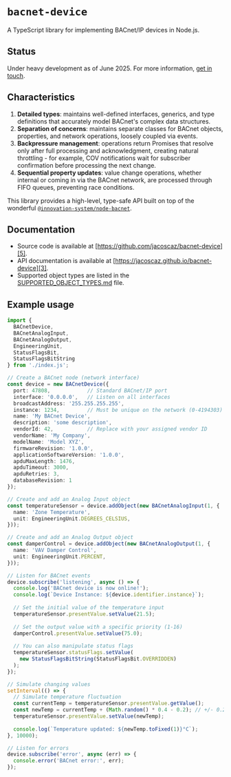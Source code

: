 
# `bacnet-device`

A TypeScript library for implementing BACnet/IP devices in Node.js.

## Status

Under heavy development as of June 2025. For more information, [get in touch][1].

## Characteristics

1. **Detailed types**: maintains well-defined interfaces, generics, and type
   definitions  that accurately model BACnet's complex data structures.
2. **Separation of concerns**: maintains separate classes for BACnet objects,
   properties, and network operations, loosely coupled via events.
3. **Backpressure management**: operations return Promises that resolve only
   after full processing and acknowledgment, creating natural throttling - for 
   example, COV notifications wait for subscriber confirmation before processing
   the next change.
4. **Sequential property updates**: value change operations, whether internal
   or coming in via the BACnet network, are processed through FIFO queues,
   preventing race conditions.

This library provides a high-level, type-safe API built on top of the wonderful
[`@innovation-system/node-bacnet`][2].

## Documentation

- Source code is available at [https://github.com/jacoscaz/bacnet-device][5].
- API documentation is available at [https://jacoscaz.github.io/bacnet-device][3].
- Supported object types are listed in the [SUPPORTED_OBJECT_TYPES.md][4] file.

## Example usage

```typescript
import { 
  BACnetDevice,
  BACnetAnalogInput,
  BACnetAnalogOutput,
  EngineeringUnit,
  StatusFlagsBit,
  StatusFlagsBitString
} from './index.js';

// Create a BACnet node (network interface)
const device = new BACnetDevice({
  port: 47808,            // Standard BACnet/IP port
  interface: '0.0.0.0',   // Listen on all interfaces
  broadcastAddress: '255.255.255.255',
  instance: 1234,         // Must be unique on the network (0-4194303)
  name: 'My BACnet Device',
  description: 'some description',
  vendorId: 42,           // Replace with your assigned vendor ID
  vendorName: 'My Company',
  modelName: 'Model XYZ',
  firmwareRevision: '1.0.0',
  applicationSoftwareVersion: '1.0.0',
  apduMaxLength: 1476,
  apduTimeout: 3000,
  apduRetries: 3,
  databaseRevision: 1
});

// Create and add an Analog Input object
const temperatureSensor = device.addObject(new BACnetAnalogInput(1, { 
  name: 'Zone Temperature', 
  unit: EngineeringUnit.DEGREES_CELSIUS,
}));

// Create and add an Analog Output object
const damperControl = device.addObject(new BACnetAnalogOutput(1, {
  name: 'VAV Damper Control',
  unit: EngineeringUnit.PERCENT,
}));

// Listen for BACnet events
device.subscribe('listening', async () => {
  console.log('BACnet device is now online!');
  console.log(`Device Instance: ${device.identifier.instance}`);
  
  // Set the initial value of the temperature input
  temperatureSensor.presentValue.setValue(21.5);
  
  // Set the output value with a specific priority (1-16)
  damperControl.presentValue.setValue(75.0);
  
  // You can also manipulate status flags
  temperatureSensor.statusFlags.setValue(
    new StatusFlagsBitString(StatusFlagsBit.OVERRIDDEN)
  );
});

// Simulate changing values
setInterval(() => {
  // Simulate temperature fluctuation
  const currentTemp = temperatureSensor.presentValue.getValue();
  const newTemp = currentTemp + (Math.random() * 0.4 - 0.2); // +/- 0.2°C
  temperatureSensor.presentValue.setValue(newTemp);
  
  console.log(`Temperature updated: ${newTemp.toFixed(1)}°C`);
}, 10000);

// Listen for errors
device.subscribe('error', async (err) => {
  console.error('BACnet error:', err);
});
```

[1]: https://github.com/jacoscaz/bacnet-device
[2]: https://github.com/innovation-system/node-bacnet
[3]: https://jacoscaz.github.io/bacnet-device
[4]: https://github.com/jacoscaz/bacnet-device/blob/main/SUPPORTED_OBJECT_TYPES.md
[5]: https://github.com/jacoscaz/bacnet-device